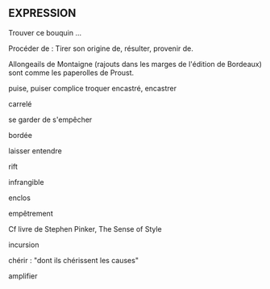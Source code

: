 
## EXPRESSION

Trouver ce bouquin ...

Procéder de : Tirer son origine de, résulter, provenir de.

Allongeails de Montaigne (rajouts dans les marges de l'édition de Bordeaux) sont comme les paperolles de Proust.

puise, puiser
complice
troquer
encastré, encastrer

carrelé

se garder de
s'empêcher

bordée

laisser entendre

rift

infrangible

enclos

empêtrement

Cf livre de Stephen Pinker, The Sense of Style

incursion

chérir : "dont ils chérissent les causes"

amplifier
